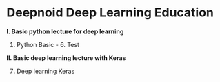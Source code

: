 # Deepnoid Deep Learning Education

**I. Basic python lecture for deep learning**  

1. Python Basic - 6. Test

**II. Basic deep learning lecture with Keras**  

7. Deep learning Keras


